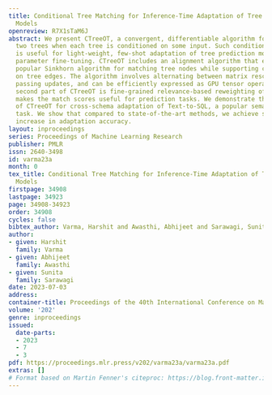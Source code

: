 ```yaml
---
title: Conditional Tree Matching for Inference-Time Adaptation of Tree Prediction
  Models
openreview: R7X1sTaM6J
abstract: We present CTreeOT, a convergent, differentiable algorithm for matching
  two trees when each tree is conditioned on some input. Such conditional tree matching
  is useful for light-weight, few-shot adaptation of tree prediction models without
  parameter fine-tuning. CTreeOT includes an alignment algorithm that extends the
  popular Sinkhorn algorithm for matching tree nodes while supporting constraints
  on tree edges. The algorithm involves alternating between matrix rescaling and message
  passing updates, and can be efficiently expressed as GPU tensor operations. The
  second part of CTreeOT is fine-grained relevance-based reweighting of nodes that
  makes the match scores useful for prediction tasks. We demonstrate the usefulness
  of CTreeOT for cross-schema adaptation of Text-to-SQL, a popular semantic parsing
  task. We show that compared to state-of-the-art methods, we achieve significant
  increase in adaptation accuracy.
layout: inproceedings
series: Proceedings of Machine Learning Research
publisher: PMLR
issn: 2640-3498
id: varma23a
month: 0
tex_title: Conditional Tree Matching for Inference-Time Adaptation of Tree Prediction
  Models
firstpage: 34908
lastpage: 34923
page: 34908-34923
order: 34908
cycles: false
bibtex_author: Varma, Harshit and Awasthi, Abhijeet and Sarawagi, Sunita
author:
- given: Harshit
  family: Varma
- given: Abhijeet
  family: Awasthi
- given: Sunita
  family: Sarawagi
date: 2023-07-03
address: 
container-title: Proceedings of the 40th International Conference on Machine Learning
volume: '202'
genre: inproceedings
issued:
  date-parts:
  - 2023
  - 7
  - 3
pdf: https://proceedings.mlr.press/v202/varma23a/varma23a.pdf
extras: []
# Format based on Martin Fenner's citeproc: https://blog.front-matter.io/posts/citeproc-yaml-for-bibliographies/
---
```

